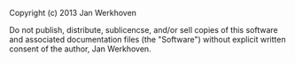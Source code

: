 
Copyright (c) 2013 Jan Werkhoven

Do not publish, distribute, sublicencse, and/or sell copies of this
software and associated documentation files (the "Software") without
explicit written consent of the author, Jan Werkhoven.
